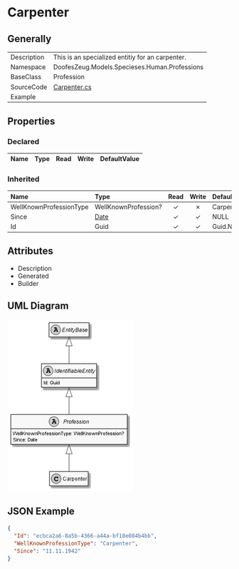 ﻿# Carpenter

## Generally

|||
|:-|:-|
|Description|This is an specialized entitiy for an carpenter.|
|Namespace|DoofesZeug.Models.Specieses.Human.Professions|
|BaseClass|Profession|
|SourceCode|[Carpenter.cs](../../../../DoofesZeug.Library/Src/Models/Specieses/Human/Professions/Carpenter.cs)|
|Example||

## Properties

### Declared

|Name|Type|Read|Write|DefaultValue|
|:---|:---|:--:|:---:|:-----------|

### Inherited

|Name|Type|Read|Write|DefaultValue|
|:---|:---|:--:|:---:|:-----------|
|WellKnownProfessionType|WellKnownProfession?|&#x2713;|&#x2717;|Carpenter|
|Since|[Date](../../Models/DoofesZeug.Models.DateAndTime/Date.md)|&#x2713;|&#x2713;|NULL|
|Id|Guid|&#x2713;|&#x2713;|Guid.NewGuid()|

## Attributes

- Description
- Generated
- Builder

## UML Diagram

![Carpenter.png](./Carpenter.png "Carpenter")

## JSON Example

```json
{
  "Id": "ecbca2a6-8a5b-4366-a44a-bf18e084b4bb",
  "WellKnownProfessionType": "Carpenter",
  "Since": "11.11.1942"
}
```

